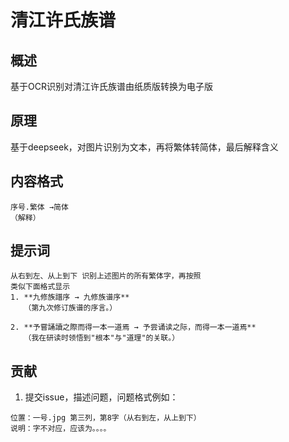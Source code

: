 # 清江许氏族谱
## 概述
基于OCR识别对清江许氏族谱由纸质版转换为电子版
## 原理
基于deepseek，对图片识别为文本，再将繁体转简体，最后解释含义
## 内容格式
```asciidoc
序号.繁体 →简体
（解释）
```
## 提示词
```
从右到左、从上到下 识别上述图片的所有繁体字，再按照
类似下面格式显示
1. **九修族譜序 → 九修族谱序**  
   （第九次修订族谱的序言。）

2. **予嘗誦讀之際而得一本一道焉 → 予尝诵读之际，而得一本一道焉**  
   （我在研读时领悟到"根本"与"道理"的关联。）
```
## 贡献
1. 提交issue，描述问题，问题格式例如：
```asciidoc
位置：一号.jpg 第三列，第8字（从右到左，从上到下）
说明：字不对应，应该为。。。。
```
